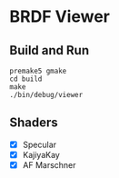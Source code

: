 # BRDF Viewer #

## Build and Run ##
```
premake5 gmake
cd build
make
./bin/debug/viewer
```

## Shaders ##
- [x] Specular
- [x] KajiyaKay
- [x] AF Marschner

